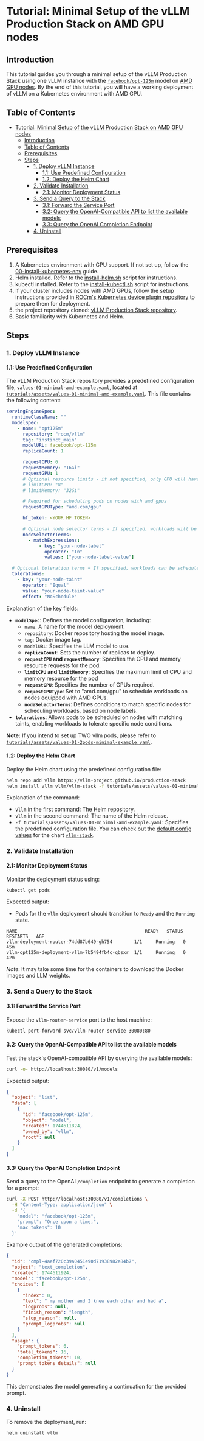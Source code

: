 # Tutorial: Minimal Setup of the vLLM Production Stack on AMD GPU nodes

## Introduction

This tutorial guides you through a minimal setup of the vLLM Production Stack using one vLLM instance with the [`facebook/opt-125m`](https://huggingface.co/facebook/opt-125m) model on <u>AMD GPU nodes</u>. By the end of this tutorial, you will have a working deployment of vLLM on a Kubernetes environment with AMD GPU.

## Table of Contents

- [Tutorial: Minimal Setup of the vLLM Production Stack on AMD GPU nodes](#tutorial-minimal-setup-of-the-vllm-production-stack-on-amd-gpu-nodes)
  - [Introduction](#introduction)
  - [Table of Contents](#table-of-contents)
  - [Prerequisites](#prerequisites)
  - [Steps](#steps)
    - [1. Deploy vLLM Instance](#1-deploy-vllm-instance)
      - [1.1: Use Predefined Configuration](#11-use-predefined-configuration)
      - [1.2: Deploy the Helm Chart](#12-deploy-the-helm-chart)
    - [2. Validate Installation](#2-validate-installation)
      - [2.1: Monitor Deployment Status](#21-monitor-deployment-status)
    - [3. Send a Query to the Stack](#3-send-a-query-to-the-stack)
      - [3.1: Forward the Service Port](#31-forward-the-service-port)
      - [3.2: Query the OpenAI-Compatible API to list the available models](#32-query-the-openai-compatible-api-to-list-the-available-models)
      - [3.3: Query the OpenAI Completion Endpoint](#33-query-the-openai-completion-endpoint)
    - [4. Uninstall](#4-uninstall)

## Prerequisites

1. A Kubernetes environment with GPU support. If not set up, follow the [00-install-kubernetes-env](00-install-kubernetes-env.md) guide.
2. Helm installed. Refer to the [install-helm.sh](../utils/install-helm.sh) script for instructions.
3. kubectl installed. Refer to the [install-kubectl.sh](../utils/install-kubectl.sh) script for instructions.
4. If your cluster includes nodes with AMD GPUs, follow the setup instructions provided in [ROCm's Kubernetes device plugin repository](https://github.com/ROCm/k8s-device-plugin) to prepare them for deployment.
5. the project repository cloned: [vLLM Production Stack repository](https://github.com/vllm-project/production-stack).
6. Basic familiarity with Kubernetes and Helm.

## Steps

### 1. Deploy vLLM Instance

#### 1.1: Use Predefined Configuration

The vLLM Production Stack repository provides a predefined configuration file, `values-01-minimal-amd-example.yaml`, located at [`tutorials/assets/values-01-minimal-amd-example.yaml`](assets/values-01-minimal-amd-example.yaml). This file contains the following content:

```yaml
servingEngineSpec:
  runtimeClassName: ""
  modelSpec:
    - name: "opt125m"
      repository: "rocm/vllm"
      tag: "instinct_main"
      modelURL: facebook/opt-125m
      replicaCount: 1

      requestCPU: 6
      requestMemory: "16Gi"
      requestGPU: 1
      # Optional resource limits - if not specified, only GPU will have a limit
      # limitCPU: "8"
      # limitMemory: "32Gi"

      # Required for scheduling pods on nodes with amd gpus
      requestGPUType: "amd.com/gpu"

      hf_token: <YOUR HF TOKEN>

      # Optional node selector terms - If specified, workloads will be scheduled on nodes with desired nodes (ex: nodes with amd gpus)
      nodeSelectorTerms:
        - matchExpressions:
            - key: "your-node-label"
              operator: "In"
              values: ["your-node-label-value"]

  # Optional toleration terms = If specified, workloads can be scheduled on nodes with corresponding taints (ex: node with amd gpus)
  tolerations:
    - key: "your-node-taint"
      operator: "Equal"
      value: "your-node-taint-value"
      effect: "NoSchedule"
```

Explanation of the key fields:

- **`modelSpec`**: Defines the model configuration, including:
  - `name`: A name for the model deployment.
  - `repository`: Docker repository hosting the model image.
  - `tag`: Docker image tag.
  - `modelURL`: Specifies the LLM model to use.
  - **`replicaCount`**: Sets the number of replicas to deploy.
  - **`requestCPU` and `requestMemory`**: Specifies the CPU and memory resource requests for the pod.
  - **`limitCPU` and `limitMemory`**: Specifies the maximum limit of CPU and memory resource for the pod
  - **`requestGPU`**: Specifies the number of GPUs required.
  - **`requestGPUType`**: Set to "amd.com/gpu" to schedule workloads on nodes equipped with AMD GPUs.
  - **`nodeSelectorTerms`**: Defines conditions to match specific nodes for scheduling workloads, based on node labels.
- **`tolerations`**: Allows pods to be scheduled on nodes with matching taints, enabling workloads to tolerate specific node conditions.

**Note:** If you intend to set up TWO vllm pods, please refer to [`tutorials/assets/values-01-2pods-minimal-example.yaml`](assets/values-01-2pods-minimal-example.yaml).

#### 1.2: Deploy the Helm Chart

Deploy the Helm chart using the predefined configuration file:

```bash
helm repo add vllm https://vllm-project.github.io/production-stack
helm install vllm vllm/vllm-stack -f tutorials/assets/values-01-minimal-amd-example.yaml
```

Explanation of the command:

- `vllm` in the first command: The Helm repository.
- `vllm` in the second command: The name of the Helm release.
- `-f tutorials/assets/values-01-minimal-amd-example.yaml`: Specifies the predefined configuration file. You can check out the [default config values](../helm/values.yaml) for the chart [`vllm-stack`](../helm/Chart.yaml).

### 2. Validate Installation

#### 2.1: Monitor Deployment Status

Monitor the deployment status using:

```bash
kubectl get pods
```

Expected output:

- Pods for the `vllm` deployment should transition to `Ready` and the `Running` state.

```plaintext
NAME                                               READY   STATUS    RESTARTS   AGE
vllm-deployment-router-74dd87b649-gh754        1/1     Running   0          45m
vllm-opt125m-deployment-vllm-7b5494fb4c-qbsxr  1/1     Running   0          42m
```

_Note_: It may take some time for the containers to download the Docker images and LLM weights.

### 3. Send a Query to the Stack

#### 3.1: Forward the Service Port

Expose the `vllm-router-service` port to the host machine:

```bash
kubectl port-forward svc/vllm-router-service 30080:80
```

#### 3.2: Query the OpenAI-Compatible API to list the available models

Test the stack's OpenAI-compatible API by querying the available models:

```bash
curl -o- http://localhost:30080/v1/models
```

Expected output:

```json
{
  "object": "list",
  "data": [
    {
      "id": "facebook/opt-125m",
      "object": "model",
      "created": 1744611824,
      "owned_by": "vllm",
      "root": null
    }
  ]
}
```

#### 3.3: Query the OpenAI Completion Endpoint

Send a query to the OpenAI `/completion` endpoint to generate a completion for a prompt:

```bash
curl -X POST http://localhost:30080/v1/completions \
  -H "Content-Type: application/json" \
  -d '{
    "model": "facebook/opt-125m",
    "prompt": "Once upon a time,",
    "max_tokens": 10
  }'
```

Example output of the generated completions:

```json
{
  "id": "cmpl-4aef720c39a0451e90d71938982e84b7",
  "object": "text_completion",
  "created": 1744611924,
  "model": "facebook/opt-125m",
  "choices": [
    {
      "index": 0,
      "text": " my mother and I knew each other and had a",
      "logprobs": null,
      "finish_reason": "length",
      "stop_reason": null,
      "prompt_logprobs": null
    }
  ],
  "usage": {
    "prompt_tokens": 6,
    "total_tokens": 16,
    "completion_tokens": 10,
    "prompt_tokens_details": null
  }
}
```

This demonstrates the model generating a continuation for the provided prompt.

### 4. Uninstall

To remove the deployment, run:

```bash
helm uninstall vllm
```
